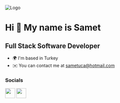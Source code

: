 
![Logo](https://ibb.co/Bgdq2HX)

    
Hi 👋 My name is Samet
======================

Full Stack Software Developer
-----------------------------

* 🌍  I'm based in Turkey
* ✉️  You can contact me at [sametuca@hotmail.com](mailto:sametuca@hotmail.com)

</p>

### Socials
<p align="left"> 
    <a href="https://sametuca.hashnode.dev" target="_blank" rel="noreferrer">
        <img
            src="https://raw.githubusercontent.com/danielcranney/readme-generator/main/public/icons/socials/hashnode.svg"
            width="32" height="32" /></a> <a href="http://www.instagram.com/samettuca" target="_blank"
        rel="noreferrer">
        <img
            src="https://raw.githubusercontent.com/danielcranney/readme-generator/main/public/icons/socials/instagram.svg"
            width="32" height="32" /></a> 
            <a href="https://www.linkedin.com/in/sametuca" target="_blank"
        rel="noreferrer">
    </p>
